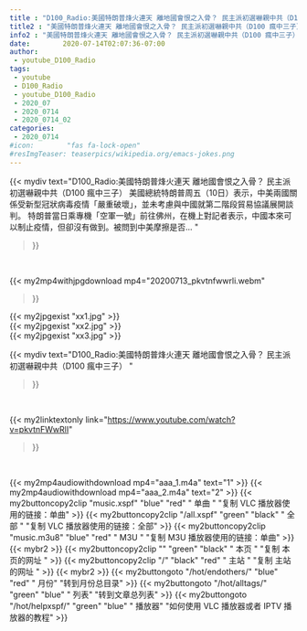 ```yaml
---
title : "D100_Radio:美國特朗普烽火連天 離地國會恨之入骨？ 民主派初選嚇親中共（D100 瘋中三子） "
title2 : "美國特朗普烽火連天 離地國會恨之入骨？ 民主派初選嚇親中共（D100 瘋中三子） "
info2 : "美國特朗普烽火連天 離地國會恨之入骨？ 民主派初選嚇親中共（D100 瘋中三子） 美國總統特朗普周五（10日）表示，中美兩國關係受新型冠狀病毒疫情「嚴重破壞」，並未考慮與中國就第二階段貿易協議展開談判。 特朗普當日乘專機「空軍一號」前往佛州，在機上對記者表示，中國本來可以制止疫情，但卻沒有做到。被問到中美摩擦是否... "
date:        2020-07-14T02:07:36-07:00
author:
 - youtube_D100_Radio
tags:
 - youtube
 - D100_Radio
 - youtube_D100_Radio
 - 2020_07
 - 2020_0714
 - 2020_0714_02
categories:
 - 2020_0714
#icon:        "fas fa-lock-open"
#resImgTeaser: teaserpics/wikipedia.org/emacs-jokes.png
---
```


{{< mydiv text="D100_Radio:美國特朗普烽火連天 離地國會恨之入骨？ 民主派初選嚇親中共（D100 瘋中三子） 美國總統特朗普周五（10日）表示，中美兩國關係受新型冠狀病毒疫情「嚴重破壞」，並未考慮與中國就第二階段貿易協議展開談判。 特朗普當日乘專機「空軍一號」前往佛州，在機上對記者表示，中國本來可以制止疫情，但卻沒有做到。被問到中美摩擦是否... "
>}}
<br>


{{< my2mp4withjpgdownload mp4="20200713_pkvtnfwwrli.webm"
>}}

{{< my2jpgexist "xx1.jpg" >}}<br>
{{< my2jpgexist "xx2.jpg" >}}<br>
{{< my2jpgexist "xx3.jpg" >}}<br>



{{< mydiv text="D100_Radio:美國特朗普烽火連天 離地國會恨之入骨？ 民主派初選嚇親中共（D100 瘋中三子） "
>}}
<br>

{{< my2linktextonly link="https://www.youtube.com/watch?v=pkvtnFWwRlI"
>}}


<br>

{{< my2mp4audiowithdownload mp4="aaa_1.m4a"    text="1" >}}
{{< my2mp4audiowithdownload mp4="aaa_2.m4a"    text="2" >}}
{{< my2buttoncopy2clip "music.xspf"        "blue"   "red"    " 单曲 "  "复制 VLC 播放器使用的链接：单曲" >}} {{< my2buttoncopy2clip "/all.xspf"         "green"  "black"  " 全部 "  "复制 VLC 播放器使用的链接：全部" >}} {{< my2buttoncopy2clip "music.m3u8"        "blue"   "red"    " M3U  "    "复制 M3U 播放器使用的链接：单曲" >}} {{< mybr2 >}} {{< my2buttoncopy2clip ""                  "green"  "black"  " 本页 "    "复制 本页的网址 " >}} {{< my2buttoncopy2clip "/"                 "black"  "red"    " 主站 "    "复制 主站的网址 " >}} {{< mybr2 >}} {{< my2buttongoto      "/hot/endothers/"   "blue"   "red"    " 月份"   "转到月份总目录" >}} {{< my2buttongoto      "/hot/alltags/"     "green"  "blue"   " 列表"   "转到文章总列表" >}} {{< my2buttongoto      "/hot/helpxspf/"    "green"  "blue"   " 播放器" "如何使用 VLC 播放器或者 IPTV 播放器的教程" >}} 

